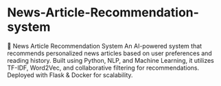 # News-Article-Recommendation-system
📰 News Article Recommendation System An AI-powered system that recommends personalized news articles based on user preferences and reading history. Built using Python, NLP, and Machine Learning, it utilizes TF-IDF, Word2Vec, and collaborative filtering for recommendations. Deployed with Flask &amp; Docker for scalability.
